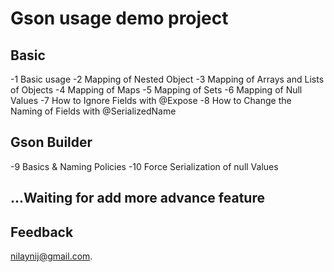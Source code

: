 # Gson usage demo project

## Basic
-1 Basic usage
-2 Mapping of Nested Object
-3 Mapping of Arrays and Lists of Objects
-4 Mapping of Maps
-5 Mapping of Sets
-6 Mapping of Null Values
-7 How to Ignore Fields with @Expose
-8 How to Change the Naming of Fields with @SerializedName

## Gson Builder
-9 Basics & Naming Policies
-10 Force Serialization of null Values

## ...Waiting for add more advance feature

## Feedback

nilaynij@gmail.com.
